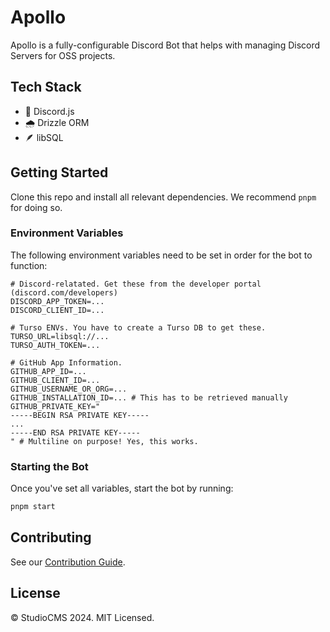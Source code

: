 # Apollo

Apollo is a fully-configurable Discord Bot that helps with managing Discord Servers for OSS projects.

## Tech Stack

- 🤖 Discord.js
- 🌧️ Drizzle ORM
- 🪶 libSQL


## Getting Started

Clone this repo and install all relevant dependencies. We recommend `pnpm` for doing so.

### Environment Variables

The following environment variables need to be set in order for the bot to function:
```env
# Discord-relatated. Get these from the developer portal (discord.com/developers)
DISCORD_APP_TOKEN=...
DISCORD_CLIENT_ID=...

# Turso ENVs. You have to create a Turso DB to get these.
TURSO_URL=libsql://...
TURSO_AUTH_TOKEN=...

# GitHub App Information. 
GITHUB_APP_ID=...
GITHUB_CLIENT_ID=...
GITHUB_USERNAME_OR_ORG=...
GITHUB_INSTALLATION_ID=... # This has to be retrieved manually
GITHUB_PRIVATE_KEY="
-----BEGIN RSA PRIVATE KEY-----
...
-----END RSA PRIVATE KEY-----
" # Multiline on purpose! Yes, this works.
```

### Starting the Bot

Once you've set all variables, start the bot by running:
```bash
pnpm start
```

## Contributing
See our [Contribution Guide](https://github.com/withstudiocms/apollo/blob/main/CONTRIBUTING.md).

## License

© StudioCMS 2024. MIT Licensed.